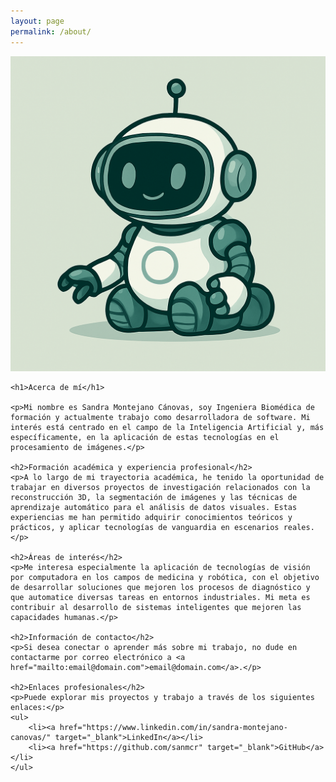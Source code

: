 ```yaml
---
layout: page
permalink: /about/
---
```


<div class="page-about">
    <!-- Imagen de perfil a la izquierda -->
    <img src="/images/robotito.png" alt="Imagen de perfil" class="about-image">

    <h1>Acerca de mí</h1>

    <p>Mi nombre es Sandra Montejano Cánovas, soy Ingeniera Biomédica de formación y actualmente trabajo como desarrolladora de software. Mi interés está centrado en el campo de la Inteligencia Artificial y, más específicamente, en la aplicación de estas tecnologías en el procesamiento de imágenes.</p>

    <h2>Formación académica y experiencia profesional</h2>
    <p>A lo largo de mi trayectoria académica, he tenido la oportunidad de trabajar en diversos proyectos de investigación relacionados con la reconstrucción 3D, la segmentación de imágenes y las técnicas de aprendizaje automático para el análisis de datos visuales. Estas experiencias me han permitido adquirir conocimientos teóricos y prácticos, y aplicar tecnologías de vanguardia en escenarios reales.</p>

    <h2>Áreas de interés</h2>
    <p>Me interesa especialmente la aplicación de tecnologías de visión por computadora en los campos de medicina y robótica, con el objetivo de desarrollar soluciones que mejoren los procesos de diagnóstico y que automatice diversas tareas en entornos industriales. Mi meta es contribuir al desarrollo de sistemas inteligentes que mejoren las capacidades humanas.</p>

    <h2>Información de contacto</h2>
    <p>Si desea conectar o aprender más sobre mi trabajo, no dude en contactarme por correo electrónico a <a href="mailto:email@domain.com">email@domain.com</a>.</p>

    <h2>Enlaces profesionales</h2>
    <p>Puede explorar mis proyectos y trabajo a través de los siguientes enlaces:</p>
    <ul>
        <li><a href="https://www.linkedin.com/in/sandra-montejano-canovas/" target="_blank">LinkedIn</a></li>
        <li><a href="https://github.com/sanmcr" target="_blank">GitHub</a></li>
    </ul>
</div>
